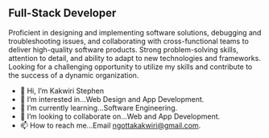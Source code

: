 
Full-Stack Developer
--------------------

Proficient in designing and implementing software solutions, debugging and troubleshooting issues, and collaborating with cross-functional teams to deliver high-quality software products. Strong problem-solving skills, attention to detail, and ability to adapt to new technologies and frameworks. Looking for a challenging opportunity to utilize my skills and contribute to the success of a dynamic organization.

- 👋 Hi, I’m Kakwiri Stephen
- 👀 I’m interested in...Web Design and App Development.
- 🌱 I’m currently learning...Software Engineering.
- 💞️ I’m looking to collaborate on...Web and App Development.
- 📫 How to reach me...Email ngottakakwiri@gmail.com.









